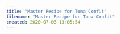 ```yaml
---
title: "Master Recipe for Tuna Confit"
filename: "Master-Recipe-for-Tuna-Confit"
created: 2020-07-03 13:05:54
---
```

